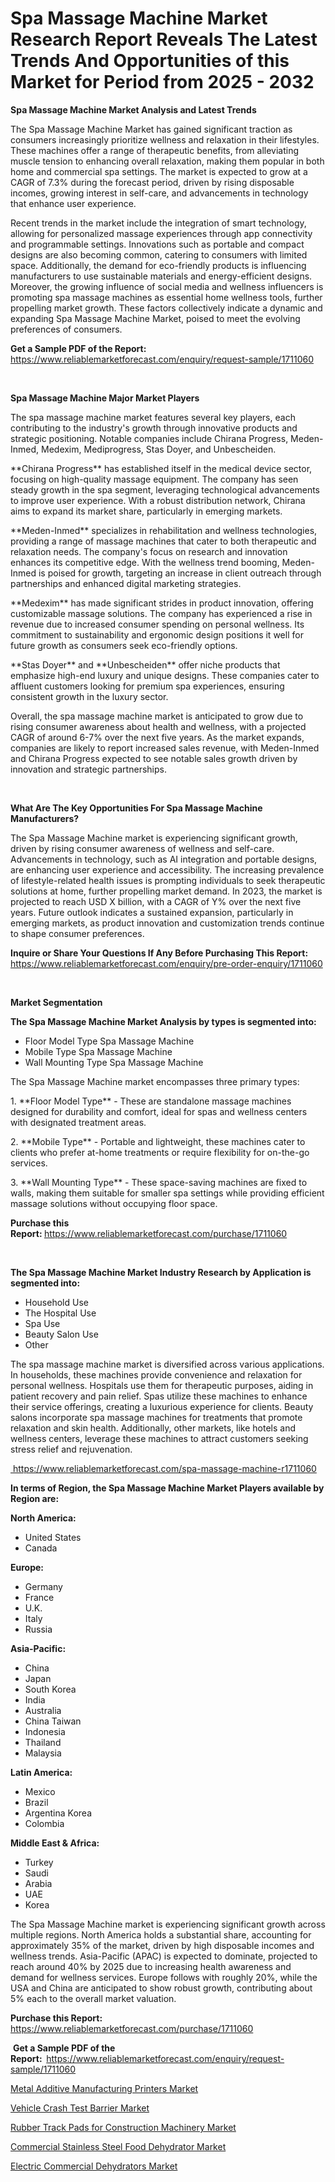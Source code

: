 <p><h1>Spa Massage Machine Market Research Report Reveals The Latest Trends And Opportunities of this Market for Period from 2025 - 2032</h1></p><p><strong>Spa Massage Machine Market Analysis and Latest Trends</strong></p>
<p><p>The Spa Massage Machine Market has gained significant traction as consumers increasingly prioritize wellness and relaxation in their lifestyles. These machines offer a range of therapeutic benefits, from alleviating muscle tension to enhancing overall relaxation, making them popular in both home and commercial spa settings. The market is expected to grow at a CAGR of 7.3% during the forecast period, driven by rising disposable incomes, growing interest in self-care, and advancements in technology that enhance user experience.</p><p>Recent trends in the market include the integration of smart technology, allowing for personalized massage experiences through app connectivity and programmable settings. Innovations such as portable and compact designs are also becoming common, catering to consumers with limited space. Additionally, the demand for eco-friendly products is influencing manufacturers to use sustainable materials and energy-efficient designs. Moreover, the growing influence of social media and wellness influencers is promoting spa massage machines as essential home wellness tools, further propelling market growth. These factors collectively indicate a dynamic and expanding Spa Massage Machine Market, poised to meet the evolving preferences of consumers.</p></p>
<p><strong>Get a Sample PDF of the Report:&nbsp;</strong> <a href="https://www.reliablemarketforecast.com/enquiry/request-sample/1711060?utm_campaign=1832&utm_medium=2&utm_source=Github&utm_content=ia&utm_term=28022025&utm_id=spa-massage-machine">https://www.reliablemarketforecast.com/enquiry/request-sample/1711060</a></p>
<p>&nbsp;</p>
<p><strong>Spa Massage Machine Major Market Players</strong></p>
<p><p>The spa massage machine market features several key players, each contributing to the industry's growth through innovative products and strategic positioning. Notable companies include Chirana Progress, Meden-Inmed, Medexim, Mediprogress, Stas Doyer, and Unbescheiden.</p><p>**Chirana Progress** has established itself in the medical device sector, focusing on high-quality massage equipment. The company has seen steady growth in the spa segment, leveraging technological advancements to improve user experience. With a robust distribution network, Chirana aims to expand its market share, particularly in emerging markets.</p><p>**Meden-Inmed** specializes in rehabilitation and wellness technologies, providing a range of massage machines that cater to both therapeutic and relaxation needs. The company's focus on research and innovation enhances its competitive edge. With the wellness trend booming, Meden-Inmed is poised for growth, targeting an increase in client outreach through partnerships and enhanced digital marketing strategies.</p><p>**Medexim** has made significant strides in product innovation, offering customizable massage solutions. The company has experienced a rise in revenue due to increased consumer spending on personal wellness. Its commitment to sustainability and ergonomic design positions it well for future growth as consumers seek eco-friendly options.</p><p>**Stas Doyer** and **Unbescheiden** offer niche products that emphasize high-end luxury and unique designs. These companies cater to affluent customers looking for premium spa experiences, ensuring consistent growth in the luxury sector.</p><p>Overall, the spa massage machine market is anticipated to grow due to rising consumer awareness about health and wellness, with a projected CAGR of around 6-7% over the next five years. As the market expands, companies are likely to report increased sales revenue, with Meden-Inmed and Chirana Progress expected to see notable sales growth driven by innovation and strategic partnerships.</p></p>
<p>&nbsp;</p>
<p><strong>What Are The Key Opportunities For Spa Massage Machine Manufacturers?</strong></p>
<p><p>The Spa Massage Machine market is experiencing significant growth, driven by rising consumer awareness of wellness and self-care. Advancements in technology, such as AI integration and portable designs, are enhancing user experience and accessibility. The increasing prevalence of lifestyle-related health issues is prompting individuals to seek therapeutic solutions at home, further propelling market demand. In 2023, the market is projected to reach USD X billion, with a CAGR of Y% over the next five years. Future outlook indicates a sustained expansion, particularly in emerging markets, as product innovation and customization trends continue to shape consumer preferences.</p></p>
<p><strong>Inquire or Share Your Questions If Any Before Purchasing This Report:</strong> <a href="https://www.reliablemarketforecast.com/enquiry/pre-order-enquiry/1711060?utm_campaign=1832&utm_medium=2&utm_source=Github&utm_content=ia&utm_term=28022025&utm_id=spa-massage-machine">https://www.reliablemarketforecast.com/enquiry/pre-order-enquiry/1711060</a></p>
<p>&nbsp;</p>
<p><strong>Market Segmentation</strong></p>
<p><strong>The Spa Massage Machine Market Analysis by types is segmented into:</strong></p>
<p><ul><li>Floor Model Type Spa Massage Machine</li><li>Mobile Type Spa Massage Machine</li><li>Wall Mounting Type Spa Massage Machine</li></ul></p>
<p><p>The Spa Massage Machine market encompasses three primary types: </p><p>1. **Floor Model Type** - These are standalone massage machines designed for durability and comfort, ideal for spas and wellness centers with designated treatment areas.</p><p>2. **Mobile Type** - Portable and lightweight, these machines cater to clients who prefer at-home treatments or require flexibility for on-the-go services.</p><p>3. **Wall Mounting Type** - These space-saving machines are fixed to walls, making them suitable for smaller spa settings while providing efficient massage solutions without occupying floor space.</p></p>
<p><strong>Purchase this Report:&nbsp;</strong><a href="https://www.reliablemarketforecast.com/purchase/1711060?utm_campaign=1832&utm_medium=2&utm_source=Github&utm_content=ia&utm_term=28022025&utm_id=spa-massage-machine">https://www.reliablemarketforecast.com/purchase/1711060</a></p>
<p>&nbsp;</p>
<p><strong>The Spa Massage Machine Market Industry Research by Application is segmented into:</strong></p>
<p><ul><li>Household Use</li><li>The Hospital Use</li><li>Spa Use</li><li>Beauty Salon Use</li><li>Other</li></ul></p>
<p><p>The spa massage machine market is diversified across various applications. In households, these machines provide convenience and relaxation for personal wellness. Hospitals use them for therapeutic purposes, aiding in patient recovery and pain relief. Spas utilize these machines to enhance their service offerings, creating a luxurious experience for clients. Beauty salons incorporate spa massage machines for treatments that promote relaxation and skin health. Additionally, other markets, like hotels and wellness centers, leverage these machines to attract customers seeking stress relief and rejuvenation.</p></p>
<p><a href="https://www.reliablemarketforecast.com/spa-massage-machine-r1711060?utm_campaign=1832&utm_medium=2&utm_source=Github&utm_content=ia&utm_term=28022025&utm_id=spa-massage-machine">&nbsp;https://www.reliablemarketforecast.com/spa-massage-machine-r1711060</a></p>
<p><strong>In terms of Region, the Spa Massage Machine Market Players available by Region are:</strong></p>
<p>
    <p> <strong> North America: </strong>
        <ul>
            <li>United States</li>
            <li>Canada</li>
        </ul>
        </p> 
    <p> <strong> Europe: </strong>
        <ul>
            <li>Germany</li>
            <li>France</li>
            <li>U.K.</li>
            <li>Italy</li>
            <li>Russia</li>
        </ul>
        </p> 
    <p> <strong> Asia-Pacific: </strong>
        <ul>
            <li>China</li>
            <li>Japan</li>
            <li>South Korea</li>
            <li>India</li>
            <li>Australia</li>
            <li>China Taiwan</li>
            <li>Indonesia</li>
            <li>Thailand</li>
            <li>Malaysia</li>
        </ul>
        </p> 
    <p> <strong> Latin America: </strong>
        <ul>
            <li>Mexico</li>
            <li>Brazil</li>
            <li>Argentina Korea</li>
            <li>Colombia</li>
        </ul>
        </p> 
    <p> <strong> Middle East & Africa: </strong>
        <ul>
            <li>Turkey</li>
            <li>Saudi</li>
            <li>Arabia</li>
            <li>UAE</li>
            <li>Korea</li>
        </ul>
    </p>
    </p>
<p><p>The Spa Massage Machine market is experiencing significant growth across multiple regions. North America holds a substantial share, accounting for approximately 35% of the market, driven by high disposable incomes and wellness trends. Asia-Pacific (APAC) is expected to dominate, projected to reach around 40% by 2025 due to increasing health awareness and demand for wellness services. Europe follows with roughly 20%, while the USA and China are anticipated to show robust growth, contributing about 5% each to the overall market valuation.</p></p>
<p><strong>Purchase this Report: </strong><a href="https://www.reliablemarketforecast.com/purchase/1711060?utm_campaign=1832&utm_medium=2&utm_source=Github&utm_content=ia&utm_term=28022025&utm_id=spa-massage-machine">https://www.reliablemarketforecast.com/purchase/1711060</a></p>
<p>&nbsp;<strong>Get a Sample PDF of the Report:&nbsp;&nbsp;</strong><a href="https://www.reliablemarketforecast.com/enquiry/request-sample/1711060?utm_campaign=1832&utm_medium=2&utm_source=Github&utm_content=ia&utm_term=28022025&utm_id=spa-massage-machine">https://www.reliablemarketforecast.com/enquiry/request-sample/1711060</a></p>
<p><strong></strong></p>
<p><p><a href="https://github.com/mabutironaldo/Market-Research-Report-List-7/blob/main/metal-additive-manufacturing-printers-market.md?utm_campaign=1832&utm_medium=2&utm_source=Github&utm_content=ia&utm_term=28022025&utm_id=spa-massage-machine">Metal Additive Manufacturing Printers Market</a></p><p><a href="https://github.com/guneycigdem35/Market-Research-Report-List-5/blob/main/vehicle-crash-test-barrier-market.md?utm_campaign=1832&utm_medium=2&utm_source=Github&utm_content=ia&utm_term=28022025&utm_id=spa-massage-machine">Vehicle Crash Test Barrier Market</a></p><p><a href="https://github.com/AlisaRowe24/Market-Research-Report-List-1/blob/main/rubber-track-pads-for-construction-machinery-market.md?utm_campaign=1832&utm_medium=2&utm_source=Github&utm_content=ia&utm_term=28022025&utm_id=spa-massage-machine">Rubber Track Pads for Construction Machinery Market</a></p><p><a href="https://github.com/AshikRahman991/Market-Research-Report-List-1/blob/main/commercial-stainless-steel-food-dehydrator-market.md?utm_campaign=1832&utm_medium=2&utm_source=Github&utm_content=ia&utm_term=28022025&utm_id=spa-massage-machine">Commercial Stainless Steel Food Dehydrator Market</a></p><p><a href="https://github.com/HobertDavis43/Market-Research-Report-List-1/blob/main/electric-commercial-dehydrators-market.md?utm_campaign=1832&utm_medium=2&utm_source=Github&utm_content=ia&utm_term=28022025&utm_id=spa-massage-machine">Electric Commercial Dehydrators Market</a></p></p>